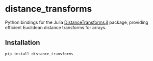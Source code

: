 # distance_transforms

Python bindings for the Julia [DistanceTransforms.jl](https://github.com/MolloiLab/DistanceTransforms.jl) package, providing efficient Euclidean distance transforms for arrays.

## Installation

```bash
pip install distance_transforms
```